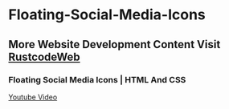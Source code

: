 # Floating-Social-Media-Icons

## More Website Development Content Visit [RustcodeWeb](https://www.rustcodeweb.com/)

### Floating Social Media Icons | HTML And CSS
[Youtube Video](https://youtu.be/eV3XDyC0pxI)
